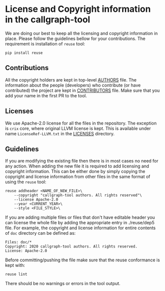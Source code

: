 <!--
SPDX-FileCopyrightText: 2020 callgraph-tool authors. All rights reserved

SPDX-License-Identifier: Apache-2.0
-->

# License and Copyright information in the callgraph-tool

We are doing our best to keep all the licensing and copyright information in place.
Please follow the guidelines bellow for your contributions. The requirement is installation
of `reuse` tool:
```
pip install reuse
```

## Contributions

All the copyright holders are kept in top-level [AUTHORS](../../AUTHORS) file. The information
about the people (developers) who contribute (or have contributed) the project are kept in 
[CONTRIBUTORS](../../CONTRIBUTORS) file. Make sure that you add your name in the first PR to
the tool.

## Licenses
We use Apache-2.0 license for all the files in the repository. The exception is `crix` core,
where original LLVM license is kept. This is available under name `LicenseRef-LLVM.txt` in the
[LICENSES](../../LICENSES) directory. 


## Guidelines

If you are modifying the existing file then there is in most cases no need for any action.
When adding the new file it is required to add licensing and copyright information. This can
be either done by simply copying the copyright and license information from other files in the
same format of using the `reuse` tool:
```
reuse addheader <NAME_OF_NEW_FILE>\
    --copyright "callgraph-tool authors. All rights reserved"\
    --license Apache-2.0
    --year <CURRENT_YEAR>\
    --style <FILE_STYLE>\
```

If you are adding multiple files or files that don't have editable header you can license the
whole file by adding the appropriate entry in ./reuse/dep5 file. For example, the copyright
and license information for entire contents of `doc` directory can be defined as:
```
Files: doc/*
Copyright: 2020 callgraph-tool authors. All rights reserved.
License: Apache-2.0
```

Before committing/pushing the file make sure that the reuse conformance is kept with:
```
reuse lint
```
There should be no warnings or errors in the tool output.
